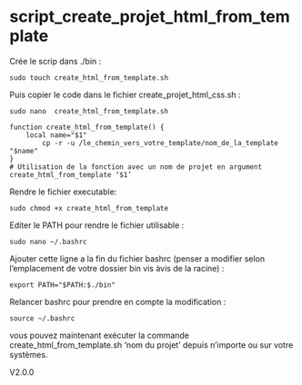 # script_create_projet_html_from_template

Crée le scrip dans ./bin :

	sudo touch create_html_from_template.sh 

Puis copier le code dans le fichier create_projet_html_css.sh :

	sudo nano  create_html_from_template.sh 

	function create_html_from_template() {
   		local name="$1"  
    		cp -r -u /le_chemin_vers_votre_template/nom_de_la_template "$name"
	}
	# Utilisation de la fonction avec un nom de projet en argument
	create_html_from_template ‘$1’

Rendre le fichier executable:

	sudo chmod +x create_html_from_template

Editer le PATH pour rendre le fichier utilisable :
	
	sudo nano ~/.bashrc

Ajouter cette ligne a la fin du fichier bashrc (penser a modifier selon l’emplacement de votre dossier bin vis àvis de la racine) :

	export PATH="$PATH:$./bin"

Relancer bashrc pour prendre en compte la modification :

	source ~/.bashrc


vous pouvez maintenant exécuter la commande create_html_from_template.sh ‘nom du projet’ depuis n’importe ou sur votre systèmes.

V2.0.0
